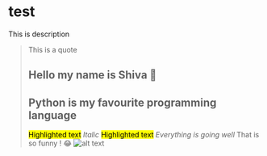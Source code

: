 #  test
This is description
> This is a quote
> ## Hello my name is Shiva 👋
> ## Python is my favourite programming language 
> <mark style="background-color: #FFFF00">Highlighted text</mark>
> _Italic_
> <mark style="background-color: #FFFF00">Highlighted text</mark>
> *Everything is going well*
That is so funny ! :joy:
![alt text](image.jpg)

